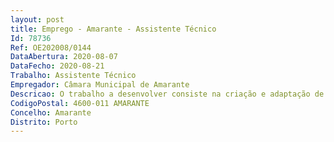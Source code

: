 ```yaml
--- 
layout: post
title: Emprego - Amarante - Assistente Técnico
Id: 78736
Ref: OE202008/0144
DataAbertura: 2020-08-07
DataFecho: 2020-08-21
Trabalho: Assistente Técnico
Empregador: Câmara Municipal de Amarante
Descricao: O trabalho a desenvolver consiste na criação e adaptação de layout para diversos materiais gráficos, paginação de livros, catálogos e revistas, muppies, cartazes de pequeno e grande formato, flyers, desdobráveis, folhetos, anúncios, criação e adaptação de imagens para a web e redes sociais.
CodigoPostal: 4600-011 AMARANTE
Concelho: Amarante
Distrito: Porto
--- 
```

